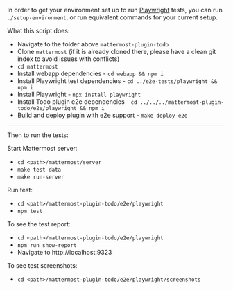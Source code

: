 In order to get your environment set up to run [Playwright](https://playwright.dev) tests, you can run `./setup-environment`, or run equivalent commands for your current setup.

What this script does:

- Navigate to the folder above `mattermost-plugin-todo`
- Clone `mattermost` (if it is already cloned there, please have a clean git index to avoid issues with conflicts)
- `cd mattermost`
- Install webapp dependencies - `cd webapp && npm i`
- Install Playwright test dependencies - `cd ../e2e-tests/playwright && npm i`
- Install Playwright - `npx install playwright`
- Install Todo plugin e2e dependencies - `cd ../../../mattermost-plugin-todo/e2e/playwright && npm i`
- Build and deploy plugin with e2e support - `make deploy-e2e`

---

Then to run the tests:

Start Mattermost server:

- `cd <path>/mattermost/server`
- `make test-data`
- `make run-server`

Run test:

- `cd <path>/mattermost-plugin-todo/e2e/playwright`
- `npm test`

To see the test report:

- `cd <path>/mattermost-plugin-todo/e2e/playwright`
- `npm run show-report`
- Navigate to http://localhost:9323

To see test screenshots:

- `cd <path>/mattermost-plugin-todo/e2e/playwright/screenshots`
